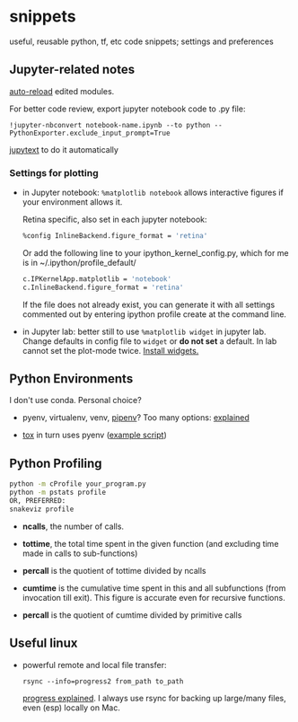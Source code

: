 # snippets
useful, reusable python, tf, etc code snippets; settings and preferences

## Jupyter-related notes

[auto-reload][auto_reload_instructions] edited modules.

For better code review, export jupyter notebook code to .py file:
```
!jupyter-nbconvert notebook-name.ipynb --to python --PythonExporter.exclude_input_prompt=True
```
[jupytext][jupytext] to do it automatically

### Settings for plotting

* in Jupyter notebook: `%matplotlib notebook`
allows interactive figures if your environment allows it.

    Retina specific, also set in each jupyter notebook:
    ```bash
    %config InlineBackend.figure_format = 'retina'
    ```
    
    Or add the following line to your ipython_kernel_config.py, which for me is in ~/.ipython/profile_default/
    
    ```bash
    c.IPKernelApp.matplotlib = 'notebook'
    c.InlineBackend.figure_format = 'retina'
    ```
    
    If the file does not already exist, you can generate it with all settings commented out by entering ipython profile create at the command line.

* in Jupyter lab:
  better still to use `%matplotlib widget` in jupyter lab. 
  Change defaults in config file to `widget` or **do not set** a default. In lab
  cannot set the plot-mode twice.
  [Install widgets.][for_widgets]


[auto_reload_instructions]: https://ipython.readthedocs.io/en/stable/config/extensions/autoreload.html
[for_widgets]: https://github.com/matplotlib/jupyter-matplotlib
[jupytext]: https://github.com/mwouts/jupytext

## Python Environments

I don't use conda. Personal choice?

* pyenv, virtualenv, venv, [pipenv][pipenv]? Too many options: [explained][py_envs]

* [tox][tox] in turn uses pyenv ([example script][tox_script])
   
 
[tox]: https://tox.readthedocs.io/en/latest/
[pipenv]: https://docs.python-guide.org/dev/virtualenvs/
[py_envs]: https://stackoverflow.com/questions/41573587/what-is-the-difference-between-venv-pyvenv-pyenv-virtualenv-virtualenvwrappe
[tox_script]: https://github.com/lrthomps/snippets/blob/master/tox.ini

## Python Profiling

```bash
python -m cProfile your_program.py
python -m pstats profile
OR, PREFERRED:
snakeviz profile
```

* **ncalls**,     the number of calls. 

* **tottime**,    the total time spent in the given function (and excluding time made in
               calls to sub-functions) 

* **percall**    is the quotient of tottime divided by ncalls 

* **cumtime** is the cumulative time spent in this and all subfunctions (from invocation
                till exit). This figure is accurate even for recursive functions. 

* **percall**    is the quotient of cumtime divided by primitive calls 

## Useful linux

* powerful remote and local file transfer:
  ```
  rsync --info=progress2 from_path to_path
  ``` 
  [progress explained][rsync_prog2]. I always use rsync for backing up
  large/many files, even (esp) locally on Mac.

[rsync_prog2]: https://unix.stackexchange.com/questions/215271/understanding-the-output-of-info-progress2-from-rsync